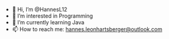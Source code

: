 - 👋 Hi, I’m @HannesL12
- 👀 I’m interested in Programming
- 🌱 I’m currently learning Java
- 📫 How to reach me: hannes.leonhartsberger@outlook.com
